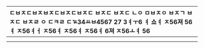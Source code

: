 | ㄷㅂㅈㄷㅂㅈㅂㅈㄷㅂㅈㄷㅂㅈㄷ ㅂㅈㄷ ㅂㅈㄷ ㄴㅇ ㅁㅂㅈㅇ ㅂㅈㄱ ㅂㅈㄷ ㅂㅈㄹ ㅇ ㄷㅋㄹ ㄷㄳ34ㅛㅂ4567 27 3ㅕㅜ6 ㅕ 쇼ㅕ ㅈ56져 56ㅕ ㅈ56ㅕㅓ ㅈ56ㅕ ㅈ56ㅕ ㅈ56ㅕ 6져 ㅈ56ㅗㅕ 56 |
| :----------------------------------------------------------- |
|                                                              |
|                                                              |

